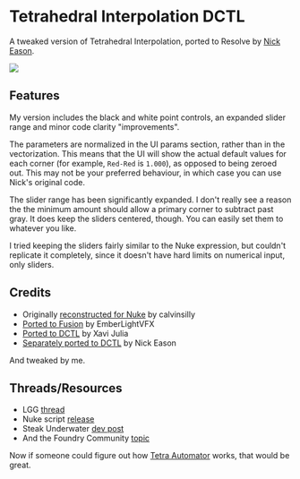 # Tetrahedral Interpolation DCTL

A tweaked version of Tetrahedral Interpolation, ported to Resolve by [Nick Eason](https://github.com/npeason/Tetra-DCTLOFX).

![](https://i.postimg.cc/vHnFzzq7/tetra.png)

## Features

My version includes the black and white point controls, an expanded slider range and minor code clarity "improvements".

The parameters are normalized in the UI params section, rather than in the vectorization. This means that the UI will show the actual default values for each corner (for example, `Red-Red` is `1.000`), as opposed to being zeroed out. This may not be your preferred behaviour, in which case you can use Nick's original code.

The slider range has been significantly expanded. I don't really see a reason the the minimum amount should allow a primary corner to subtract past gray. It does keep
the sliders centered, though. You can easily set them to whatever you like.

I tried keeping the sliders fairly similar to the Nuke expression, but couldn't replicate it completely, since it doesn't have hard limits on numerical input, only sliders.

## Credits

- Originally [reconstructed for Nuke](https://github.com/calvinsilly/Tetrahedral-Interpolation) by calvinsilly
- [Ported to Fusion](https://github.com/EmberLightVFX/Tetrahedral-Interpolation-for-Fusion) by EmberLightVFX
- [Ported to DCTL](https://github.com/xavijulez/Tetrahedral-Interpolation-DCTL) by Xavi Julia
- [Separately ported to DCTL](https://github.com/npeason/Tetra-DCTLOFX) by Nick Eason

And tweaked by me.

## Threads/Resources

- LGG [thread](https://liftgammagain.com/forum/index.php?threads/tetrahedral-interpolation.15364/#post-153503)
- Nuke script [release](https://old.reddit.com/r/cinematography/comments/k6ggq4/steve_yedlins_tetrahedral_script/)
- Steak Underwater [dev post](https://www.steakunderwater.com/wesuckless/viewtopic.php?t=4319)
- And the Foundry Community [topic](https://community.foundry.com/discuss/topic/154699/blinkscript-stuck-solving-missing-code-tetrahedral-interpolation)

Now if someone could figure out how [Tetra Automator](https://i.postimg.cc/C5F7qwQ6/tetra-automator.png) works, that would be great.
